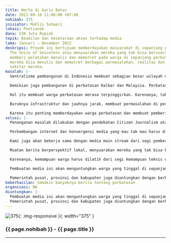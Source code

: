 ```yaml
---
title: Warta di Garis Batas
date: 2011-09-16 11:08:00 +07:00
nohibah: 375
inisiator: Muhlis Suhaeri
lokasi: Pontianak
dana: 530 Juta Rupiah
topik: Keadilan dan kesetaraan akses terhadap media
lama: Januari – Desember 2012
deskripsi: Proyek ini bertujuan memberdayakan masyarakat di sepanjang perbatasan.
  The Voice of Voiceless atau menyuarakan mereka yang tak bisa bersuara. Caranya,
  memberi pelatihan menulis dan memotret pada warga di sepanjang perbatasan. Sehingga
  mereka bisa menulis dan memotret berbagai permasalahan, realitas dan kehidupan di
  sekitar mereka.
masalah: |-
  Sentralisme pembangunan di Indonesia membuat sebagian besar wilayah di luar Jawa, tertinggal dari segi pembangunan. Pembangunan tak merata tersebut menciptakan berbagai permasalahan sosial, ekonomi, politik dan nasionalisme.

  Demikian juga pembangunan di perbatasan Kalbar dan Malaysia. Perbatasan sepanjang 847,3 km sebagian besar tertinggal dari segi pembangunan. Ada 98 desa, 14 kecamatan dan 5 kabupaten. Semuanya tertinggal dari segi pembangunan.

  Hal itu membuat warga perbatasan merasa terpinggirkan. Karenanya, tak heran bila ada warga perbatasan yang ingin pindah kewarganegaraan, atau mengibarkan bendera Malaysia. Seperti yang terjadi pada HUT Kemerdekaan RI ke 66 di Mungguk Gelombang, Sintang, Kalbar.

  Buruknya infrastruktur dan jauhnya jarak, membuat permasalahan di perbatasan tak mendapat porsi pemberitaan. Luasnya area liputan bagi jurnalis, membuat isu perbatasan kurang mendapatkan porsi. Padahal permasalahan di perbatasan sangat banyak. Mulai dari traficking, illegal logging, illegal trading, ketertinggalan pembangunan ekonomi, kesehatan, dan pendidikan. Masalah pertahanan dan keamanan Negara (Hankam).

  Karena itu penting memberdayakan warga perbatasan dan membuat pemberitaan mengenai berbagai permasalahan di perbatasan. Sehingga pemerintah pusat, provinsi, dan kabupaten, lebih punya kepedulian dengan pembangunan perbatasan.
solusi: |-
  Penanganan masalah dilakukan dengan pendekatan Citizen Journalism atau Jurnalisme Warga. Warga memberitakan permasalahan yang mereka hadapi, isu yang berkembang mengenai perbatasan, dan berbagai permasalahan aktual yang sedang terjadi. Media memberitakan berbagai potensi ekonomi lokal. Produk kerajinan. Hasil perkebunan warga. Dan, berbagai permasalahan lingkungan, sosial lainnya.

  Perkembangan internet dan konvergensi media yang mau tak mau harus dihadapi kalangan media, akan kami ikuti dengan pembuatan media dalam satu tampilan. Ada berita online dan foto. Dalam jangka panjang dan dalam rangka konvergensi media, juga akan menggunakan streaming video dan radio. Semua terintegrasi dalam satu layar. Sehingga berita bisa diakses dengan mudah melalui internet atau telepon genggam.

  Kami juga akan bekerja sama dengan media main stream dari segi pemberitaan. Media yang bakal dibuat menyediakan berita layak muat, memenuhi unsur 5W+1H, berimbang, dan memenuhi etika jurnalisme. Berita juga akan dibagi dan disebar ke social media, seperti Facebook, Twitter dan Flickr.

  Muatan berita berperspektif lokal, menyuarakan mereka yang tak bisa bersuara, tidak bersikap rasis, pluralis dan menjunjung tinggi hak asasi manusia.

  Karenanya, kemampuan warga harus dilatih dari segi kemampuan teknis dan kapasitas diri. Sehingga mampu membuat berita, menganalis, mengelola web sendiri, dan memperluas jaringan dengan semua stakeholder atau pemangku kepentingan dalam masalah pembangunan perbatasan.

  Pembuatan media ini akan menguntungkan warga yang tinggal di sepanjang perbatasan Indonesia dan Malaysia. Mulai anak baru lahir, usia sekolah, usia produktif hingga usia non produktif. Warga dari semua golongan umur akan diuntungkan. Sehingga kesenjangan ekonomi, pelayanan publik, pendidikan, kesehatan akan lebih baik.

  Pemerintah pusat, provinsi dan kabupaten juga diuntungkan dengan berbagai informasi terbaru mengenai permasalahan aktual yang terjadi di perbatasan.
keberhasilan: Semakin banyaknya berita tentang perbatasan
organisasi: NA
diuntungkan: |-
  Pembuatan media ini akan menguntungkan warga yang tinggal di sepanjang perbatasan Indonesia dan Malaysia. Mulai anak baru lahir, usia sekolah, usia produktif hingga usia non produktif. Warga dari semua golongan umur akan diuntungkan. Sehingga kesenjangan ekonomi, pelayanan publik, pendidikan, kesehatan akan lebih baik.
  Pemerintah pusat, provinsi dan kabupaten juga diuntungkan dengan berbagai informasi terbaru mengenai permasalahan aktual yang terjadi di perbatasan.
---
```


![375](/static/img/hibahcmb/375.png){: .img-responsive }{: width="375" }

### {{ page.nohibah }} - {{ page.title }}

---
